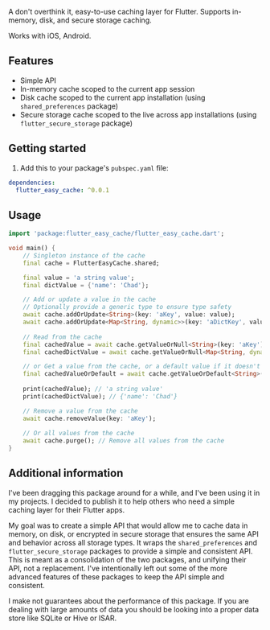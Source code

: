 A don't overthink it, easy-to-use caching layer for Flutter. Supports in-memory, disk, and secure storage caching.

Works with iOS, Android.

## Features

- Simple API
- In-memory cache scoped to the current app session
- Disk cache scoped to the current app installation (using `shared_preferences` package)
- Secure storage cache scoped to the live across app installations (using `flutter_secure_storage` package)

## Getting started

1. Add this to your package's `pubspec.yaml` file:

```yaml
dependencies:
  flutter_easy_cache: ^0.0.1
```

## Usage

```dart
import 'package:flutter_easy_cache/flutter_easy_cache.dart';

void main() {
    // Singleton instance of the cache
    final cache = FlutterEasyCache.shared;

    final value = 'a string value';
    final dictValue = {'name': 'Chad'};

    // Add or update a value in the cache
    // Optionally provide a generic type to ensure type safety
    await cache.addOrUpdate<String>(key: 'aKey', value: value);
    await cache.addOrUpdate<Map<String, dynamic>>(key: 'aDictKey', value: dictValue);
    
    // Read from the cache
    final cachedValue = await cache.getValueOrNull<String>(key: 'aKey'); 
    final cachedDictValue = await cache.getValueOrNull<Map<String, dynamic>>(key: 'aDictKey');

    // or Get a value from the cache, or a default value if it doesn't exist
    final cachedValueOrDefault = await cache.getValueOrDefault<String>(key: 'aNewKey', defaultValue: 'default value');
    
    print(cachedValue); // 'a string value'
    print(cachedDictValue); // {'name': 'Chad'}

    // Remove a value from the cache
    await cache.removeValue(key: 'aKey');
    
    // Or all values from the cache
    await cache.purge(); // Remove all values from the cache
}
```

## Additional information

I've been dragging this package around for a while, and I've been using it in my projects. I decided to publish it to help others who need a simple caching layer for their Flutter apps.

My goal was to create a simple API that would allow me to cache data in memory, on disk, or encrypted in secure storage that ensures the same API and behavior across all storage types. It wraps the `shared_preferences` and `flutter_secure_storage` packages to provide a simple and consistent API. This is meant as a consolidation of the two packages, and unifying their API, not a replacement. I've intentionally left out some of the more advanced features of these packages to keep the API simple and consistent.

I make not guarantees about the performance of this package. If you are dealing with large amounts of data you should be looking into a proper data store like SQLite or Hive or ISAR.
